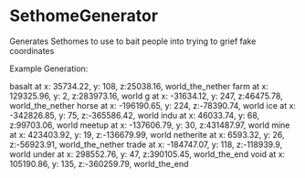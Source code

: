 # SethomeGenerator
Generates Sethomes to use to bait people into trying to grief fake coordinates

Example Generation:


basalt at x: 35734.22, y: 108, z:25038.16, world_the_nether
farm at x: 129325.96, y: 2, z:283973.16, world
g at x: -31634.12, y: 247, z:46475.78, world_the_nether
horse at x: -196190.65, y: 224, z:-78390.74, world
ice at x: -342826.85, y: 75, z:-365586.42, world
indu at x: 46033.74, y: 68, z:99703.06, world
meetup at x: -137606.79, y: 30, z:431487.97, world
mine at x: 423403.92, y: 19, z:-136679.99, world
netherite at x: 6593.32, y: 26, z:-56923.91, world_the_nether
trade at x: -184747.07, y: 118, z:-118939.9, world
under at x: 298552.76, y: 47, z:390105.45, world_the_end
void at x: 105190.86, y: 135, z:-360259.79, world_the_end

